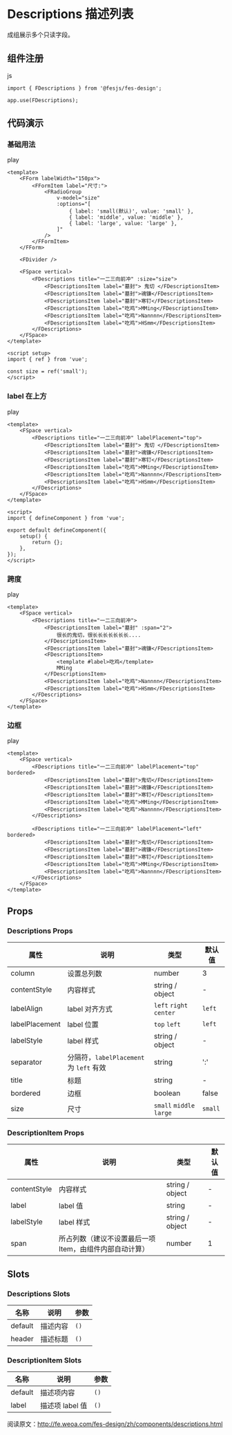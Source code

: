 # Descriptions 描述列表 [​]()

成组展示多个只读字段。

## 组件注册 [​]()

js

```
import { FDescriptions } from '@fesjs/fes-design';

app.use(FDescriptions);
```

## 代码演示 [​]()

### 基础用法 [​]()

play

```
<template>
    <FForm labelWidth="150px">
        <FFormItem label="尺寸:">
            <FRadioGroup
                v-model="size"
                :options="[
                    { label: 'small(默认)', value: 'small' },
                    { label: 'middle', value: 'middle' },
                    { label: 'large', value: 'large' },
                ]"
            />
        </FFormItem>
    </FForm>

    <FDivider />

    <FSpace vertical>
        <FDescriptions title="一二三向前冲" :size="size">
            <FDescriptionsItem label="墓封"> 鬼切 </FDescriptionsItem>
            <FDescriptionsItem label="墓封">魂镰</FDescriptionsItem>
            <FDescriptionsItem label="墓封">寒钉</FDescriptionsItem>
            <FDescriptionsItem label="吃鸡">MMing</FDescriptionsItem>
            <FDescriptionsItem label="吃鸡">Nannnn</FDescriptionsItem>
            <FDescriptionsItem label="吃鸡">HSmm</FDescriptionsItem>
        </FDescriptions>
    </FSpace>
</template>

<script setup>
import { ref } from 'vue';

const size = ref('small');
</script>
```

### label 在上方 [​]()

play

```
<template>
    <FSpace vertical>
        <FDescriptions title="一二三向前冲" labelPlacement="top">
            <FDescriptionsItem label="墓封"> 鬼切 </FDescriptionsItem>
            <FDescriptionsItem label="墓封">魂镰</FDescriptionsItem>
            <FDescriptionsItem label="墓封">寒钉</FDescriptionsItem>
            <FDescriptionsItem label="吃鸡">MMing</FDescriptionsItem>
            <FDescriptionsItem label="吃鸡">Nannnn</FDescriptionsItem>
            <FDescriptionsItem label="吃鸡">HSmm</FDescriptionsItem>
        </FDescriptions>
    </FSpace>
</template>

<script>
import { defineComponent } from 'vue';

export default defineComponent({
    setup() {
        return {};
    },
});
</script>
```

### 跨度 [​]()

play

```
<template>
    <FSpace vertical>
        <FDescriptions title="一二三向前冲">
            <FDescriptionsItem label="墓封" :span="2">
                很长的鬼切，很长长长长长长长....
            </FDescriptionsItem>
            <FDescriptionsItem label="墓封">魂镰</FDescriptionsItem>
            <FDescriptionsItem>
                <template #label>吃鸡</template>
                MMing
            </FDescriptionsItem>
            <FDescriptionsItem label="吃鸡">Nannnn</FDescriptionsItem>
            <FDescriptionsItem label="吃鸡">HSmm</FDescriptionsItem>
        </FDescriptions>
    </FSpace>
</template>
```

### 边框 [​]()

play

```
<template>
    <FSpace vertical>
        <FDescriptions title="一二三向前冲" labelPlacement="top" bordered>
            <FDescriptionsItem label="墓封">鬼切</FDescriptionsItem>
            <FDescriptionsItem label="墓封">魂镰</FDescriptionsItem>
            <FDescriptionsItem label="墓封">寒钉</FDescriptionsItem>
            <FDescriptionsItem label="吃鸡">MMing</FDescriptionsItem>
            <FDescriptionsItem label="吃鸡">Nannnn</FDescriptionsItem>
        </FDescriptions>

        <FDescriptions title="一二三向前冲" labelPlacement="left" bordered>
            <FDescriptionsItem label="墓封">鬼切</FDescriptionsItem>
            <FDescriptionsItem label="墓封">魂镰</FDescriptionsItem>
            <FDescriptionsItem label="墓封">寒钉</FDescriptionsItem>
            <FDescriptionsItem label="吃鸡">MMing</FDescriptionsItem>
            <FDescriptionsItem label="吃鸡">Nannnn</FDescriptionsItem>
        </FDescriptions>
    </FSpace>
</template>
```

## Props [​]()

### Descriptions Props [​]()

|属性|说明|类型|默认值|
|---|---|---|---|
|column|设置总列数|number|3|
|contentStyle|内容样式|string / object|\-|
|labelAlign|label 对齐方式|`left` `right` `center`|`left`|
|labelPlacement|label 位置|`top` `left`|`left`|
|labelStyle|label 样式|string / object|\-|
|separator|分隔符，`labelPlacement` 为 `left` 有效|string|':'|
|title|标题|string|\-|
|bordered|边框|boolean|false|
|size|尺寸|`small` `middle` `large`|`small`|

### DescriptionItem Props [​]()

|属性|说明|类型|默认值|
|---|---|---|---|
|contentStyle|内容样式|string / object|\-|
|label|label 值|string|\-|
|labelStyle|label 样式|string / object|\-|
|span|所占列数（建议不设置最后一项 Item，由组件内部自动计算）|number|1|

## Slots [​]()

### Descriptions Slots [​]()

|名称|说明|参数|
|---|---|---|
|default|描述内容|`()`|
|header|描述标题|`()`|

### DescriptionItem Slots [​]()

|名称|说明|参数|
|---|---|---|
|default|描述项内容|`()`|
|label|描述项 label 值|`()`|

阅读原文：http://fe.weoa.com/fes-design/zh/components/descriptions.html